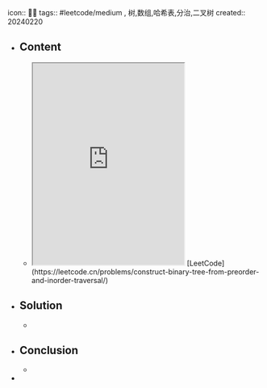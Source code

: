 icon:: 👨‍💻
tags:: #leetcode/medium , 树,数组,哈希表,分治,二叉树
created:: 20240220

- ## Content
  - <iframe src="https://leetcode.cn/problems/construct-binary-tree-from-preorder-and-inorder-traversal" style="height: 400px"></iframe>
    [LeetCode](https://leetcode.cn/problems/construct-binary-tree-from-preorder-and-inorder-traversal/)
- ## Solution
  -
- ## Conclusion
  -
-